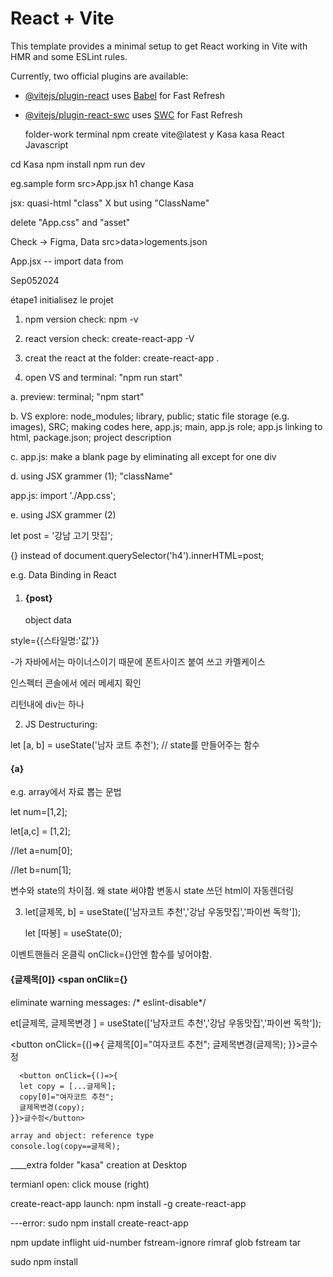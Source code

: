 # React + Vite

This template provides a minimal setup to get React working in Vite with HMR and some ESLint rules.

Currently, two official plugins are available:

- [@vitejs/plugin-react](https://github.com/vitejs/vite-plugin-react/blob/main/packages/plugin-react/README.md) uses [Babel](https://babeljs.io/) for Fast Refresh
- [@vitejs/plugin-react-swc](https://github.com/vitejs/vite-plugin-react-swc) uses [SWC](https://swc.rs/) for Fast Refresh

  folder-work
  terminal npm create vite@latest
  y
  Kasa
  kasa
  React
  Javascript
  
cd Kasa
npm install
npm run dev

eg.sample form src>App.jsx  h1 change Kasa

jsx: quasi-html  "class" X but using "ClassName"

delete "App.css" and "asset" 

Check -> Figma, Data
src>data>logements.json

App.jsx -- import data from 

Sep052024

étape1 initialisez le projet

1. npm version check: npm -v

2. react version check: create-react-app -V

3. creat the react at the folder: create-react-app .

4. open VS and terminal: "npm run start"

a. preview: terminal; "npm start"

b. VS explore: node_modules; library, public; static file storage (e.g. images), SRC; making codes here, app.js; main, app.js role; app.js linking to html, package.json; project description 

c. app.js: make a blank page by eliminating all except for one div

d. using JSX grammer (1); "className"

app.js: import './App.css';

e.  using JSX grammer (2)

  let post = '강남 고기 맛집';
  
{} instead of document.querySelector('h4').innerHTML=post;

e.g. Data Binding in React

1. <h4 style={{color:'red', fontSize : '16px'}} id={post}>{post}</h4>   object data

style={{스타일명:'값'}}

-가 자바에서는 마이너스이기 때문에 폰트사이즈 붙여 쓰고 카멜케이스

인스펙터 콘솔에서 에러 메세지 확인

리턴내에 div는 하나

2. JS Destructuring:

let [a, b] = useState('남자 코트 추천'); // state를 만들어주는 함수

 <h4> {a}</h4>

 e.g. array에서 자료 뽑는 문법

 let num=[1,2];

 let[a,c] = [1,2];
 
 //let a=num[0];
 
  //let b=num[1];
 
변수와 state의 차이점. 왜 state 써야함
변동시 state 쓰던 html이 자동렌더링

3. let[글제목, b] = useState(['남자코트 추천','강남 우동맛집','파이썬 독학']);

   let [따봉] = useState(0);

이벤트핸들러 온클릭 onClick={}안엔 함수를 넣어야함. <h4>{글제목[0]} <span onClik={}</h4>

eliminate warning messages: /* eslint-disable*/

et[글제목, 글제목변경 ] = useState(['남자코트 추천','강남 우동맛집','파이썬 독학']);

  <button onClick={()=>{
      글제목[0]="여자코트 추천";
      글제목변경(글제목);
    }}>글수정</button>

      <button onClick={()=>{
      let copy = [...글제목];
      copy[0]="여자코트 추천";
      글제목변경(copy);
    }}>글수정</button>

    array and object: reference type 
    console.log(copy==글제목);
    

____extra
folder "kasa" creation at Desktop

termianl open: click mouse (right)

create-react-app launch: npm install -g create-react-app

---error: sudo npm install create-react-app

npm update inflight uid-number fstream-ignore rimraf glob fstream tar

sudo npm install



